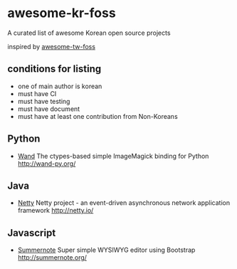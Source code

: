 # awesome-kr-foss
A curated list of awesome Korean open source projects

inspired by [awesome-tw-foss](https://github.com/tjwei/awesome-tw-foss)

## conditions for listing
* one of main author is korean
* must have CI
* must have testing
* must have document
* must have at least one contribution from Non-Koreans



## Python
* [Wand](https://github.com/dahlia/wand) The ctypes-based simple ImageMagick binding for Python http://wand-py.org/

## Java
* [Netty](https://github.com/netty/netty) Netty project - an event-driven asynchronous network application framework http://netty.io/

## Javascript
* [Summernote](https://github.com/summernote/summernote) Super simple WYSIWYG editor using Bootstrap http://summernote.org/
